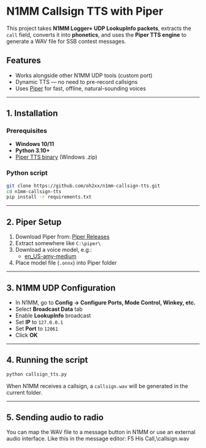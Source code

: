 # N1MM Callsign TTS with Piper

This project takes **N1MM Logger+ UDP LookupInfo packets**, extracts the `call` field, converts it into **phonetics**, and uses the **Piper TTS engine** to generate a WAV file for SSB contest messages.

## Features
- Works alongside other N1MM UDP tools (custom port)
- Dynamic TTS — no need to pre-record callsigns
- Uses [Piper](https://github.com/rhasspy/piper) for fast, offline, natural-sounding voices

---

## 1. Installation

### Prerequisites
- **Windows 10/11**
- **Python 3.10+**
- [Piper TTS binary](https://github.com/rhasspy/piper/releases) (Windows .zip)

### Python script
```bash
git clone https://github.com/oh2xx/n1mm-callsign-tts.git
cd n1mm-callsign-tts
pip install -r requirements.txt
```

---

## 2. Piper Setup
1. Download Piper from: [Piper Releases](https://github.com/rhasspy/piper/releases)
2. Extract somewhere like `C:\piper\`
3. Download a voice model, e.g.:
   - [en_US-amy-medium](https://github.com/rhasspy/piper/releases/tag/v0.0.2)
4. Place model file (`.onnx`) into Piper folder

---

## 3. N1MM UDP Configuration
- In N1MM, go to **Config → Configure Ports, Mode Control, Winkey, etc.**
- Select **Broadcast Data** tab
- Enable **LookupInfo** broadcast
- Set **IP** to `127.0.0.1`
- Set **Port** to `12061`
- Click **OK**

---

## 4. Running the script
```bash
python callsign_tts.py
```
When N1MM receives a callsign, a `callsign.wav` will be generated in the current folder.

---

## 5. Sending audio to radio
You can map the WAV file to a message button in N1MM or use an external audio interface.
  Like this in the message editor:  F5 His Call,\callsign.wav
